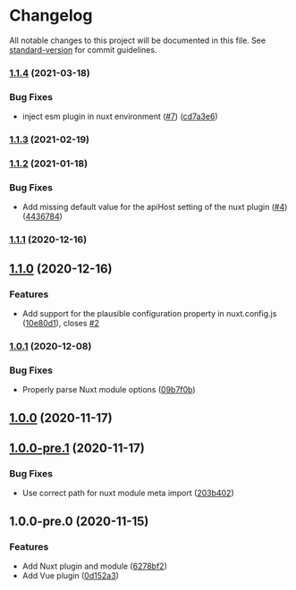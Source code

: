 # Changelog

All notable changes to this project will be documented in this file. See [standard-version](https://github.com/conventional-changelog/standard-version) for commit guidelines.

### [1.1.4](https://github.com/moritzsternemann/vue-plausible/compare/v1.1.3...v1.1.4) (2021-03-18)


### Bug Fixes

* inject esm plugin in nuxt environment ([#7](https://github.com/moritzsternemann/vue-plausible/issues/7)) ([cd7a3e6](https://github.com/moritzsternemann/vue-plausible/commit/cd7a3e65cabd01b2ee7ed998b358bc4d22764989))

### [1.1.3](https://github.com/moritzsternemann/vue-plausible/compare/v1.1.2...v1.1.3) (2021-02-19)

### [1.1.2](https://github.com/moritzsternemann/vue-plausible/compare/v1.1.1...v1.1.2) (2021-01-18)


### Bug Fixes

* Add missing default value for the apiHost setting of the nuxt plugin ([#4](https://github.com/moritzsternemann/vue-plausible/issues/4)) ([4436784](https://github.com/moritzsternemann/vue-plausible/commit/44367847c6c5d3034b7062759bef0ded28a22f70))

### [1.1.1](https://github.com/moritzsternemann/vue-plausible/compare/v1.1.0...v1.1.1) (2020-12-16)

## [1.1.0](https://github.com/moritzsternemann/vue-plausible/compare/v1.0.1...v1.1.0) (2020-12-16)


### Features

* Add support for the plausible configuration property in nuxt.config.js ([10e80d1](https://github.com/moritzsternemann/vue-plausible/commit/10e80d141118b5fbdab32957232f2d565099c809)), closes [#2](https://github.com/moritzsternemann/vue-plausible/issues/2)

### [1.0.1](https://github.com/moritzsternemann/vue-plausible/compare/v1.0.0...v1.0.1) (2020-12-08)


### Bug Fixes

* Properly parse Nuxt module options ([09b7f0b](https://github.com/moritzsternemann/vue-plausible/commit/09b7f0bf512f961e4f3cee003a3e992439960e9e))

## [1.0.0](https://github.com/moritzsternemann/vue-plausible/compare/v1.0.0-pre.1...v1.0.0) (2020-11-17)

## [1.0.0-pre.1](https://github.com/moritzsternemann/vue-plausible/compare/v1.0.0-pre.0...v1.0.0-pre.1) (2020-11-17)


### Bug Fixes

* Use correct path for nuxt module meta import ([203b402](https://github.com/moritzsternemann/vue-plausible/commit/203b402cbdb691692197aac99a4cf307f642cd93))

## 1.0.0-pre.0 (2020-11-15)


### Features

* Add Nuxt plugin and module ([6278bf2](https://github.com/moritzsternemann/vue-plausible/commit/6278bf25d2eb9141c6b21635e9ac7437057cdeb1))
* Add Vue plugin ([0d152a3](https://github.com/moritzsternemann/vue-plausible/commit/0d152a3563f014d3f40865f601f943d2e337bbdf))
